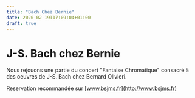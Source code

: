 ```yaml
---
title: "Bach Chez Bernie"
date: 2020-02-19T17:09:04+01:00
draft: true
---
```


# J-S. Bach chez Bernie

Nous rejouons une partie du concert "Fantaise Chromatique" consacré à des oeuvres de J-S. Bach chez Bernard Olivieri.

Reservation recommandée sur [www.bsjms.fr](http://www.bsjms.fr)
